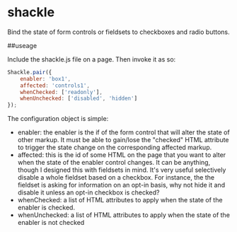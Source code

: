 # shackle
Bind the state of form controls or fieldsets to checkboxes and radio buttons.

##useage

Include the shackle.js file on a page. Then invoke it as so:

```javascript
Shackle.pair({
    enabler: 'box1',
    affected: 'controls1',
    whenChecked: ['readonly'],
    whenUnchecked: ['disabled', 'hidden']
});
```

The configuration object is simple:
- enabler: the enabler is the if of the form control that will alter the
  state of other markup. It must be able to gain/lose the "checked" HTML 
  attribute to trigger the state change on the corresponding affected markup.
- affected: this is the id of some HTML on the page that you want to alter
  when the state of the enabler control changes. It can be anything, though
  I designed this with fieldsets in mind. It's very useful selectively
  disable a whole fieldset based on a checkbox. For instance, the the fieldset
  is asking for information on an opt-in basis, why not hide it and disable it
  unless an opt-in checkbox is checked?
- whenChecked: a list of HTML attributes to apply when the state of the enabler
  is checked.
- whenUnchecked: a list of HTML attributes to apply when the state of the
  enabler is not checked
